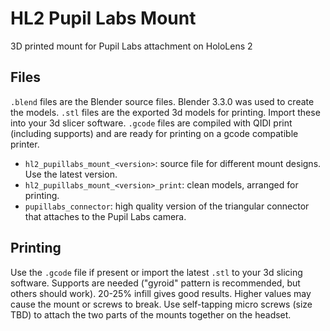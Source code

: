 # HL2 Pupil Labs Mount

3D printed mount for Pupil Labs attachment on HoloLens 2

## Files

```.blend``` files are the Blender source files. Blender 3.3.0 was used to create the models.
```.stl``` files are the exported 3d models for printing. Import these into your 3d slicer software.
```.gcode``` files are compiled with QIDI print (including supports) and are ready for printing on a gcode compatible printer.

* ```hl2_pupillabs_mount_<version>```: source file for different mount designs. Use the latest version.
* ```hl2_pupillabs_mount_<version>_print```: clean models, arranged for printing.
* ```pupillabs_connector```: high quality version of the triangular connector that attaches to the Pupil Labs camera.

## Printing

Use the ```.gcode``` file if present or import the latest ```.stl``` to your 3d slicing software.
Supports are needed ("gyroid" pattern is recommended, but others should work).
20-25% infill gives good results. Higher values may cause the mount or screws to break.
Use self-tapping micro screws (size TBD) to attach the two parts of the mounts together on the headset.

